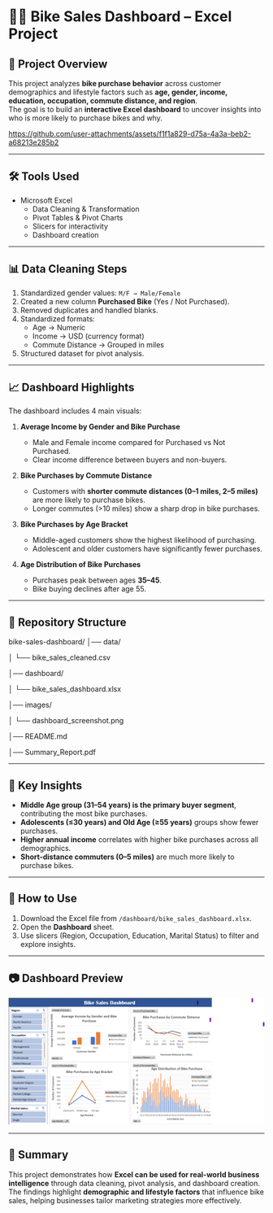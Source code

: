 # 🚴‍♂️ Bike Sales Dashboard – Excel Project

## 📌 Project Overview
This project analyzes **bike purchase behavior** across customer demographics and lifestyle factors such as **age, gender, income, education, occupation, commute distance, and region**.  
The goal is to build an **interactive Excel dashboard** to uncover insights into who is more likely to purchase bikes and why.

https://github.com/user-attachments/assets/f1f1a829-d75a-4a3a-beb2-a68213e285b2

---

## 🛠️ Tools Used
- Microsoft Excel  
  - Data Cleaning & Transformation  
  - Pivot Tables & Pivot Charts  
  - Slicers for interactivity  
  - Dashboard creation  

---

## 📊 Data Cleaning Steps
1. Standardized gender values: `M/F → Male/Female`  
2. Created a new column **Purchased Bike** (Yes / Not Purchased).  
3. Removed duplicates and handled blanks.  
4. Standardized formats:  
   - Age → Numeric  
   - Income → USD (currency format)  
   - Commute Distance → Grouped in miles  
5. Structured dataset for pivot analysis.  

---

## 📈 Dashboard Highlights
The dashboard includes 4 main visuals:

1. **Average Income by Gender and Bike Purchase**  
   - Male and Female income compared for Purchased vs Not Purchased.  
   - Clear income difference between buyers and non-buyers.  

2. **Bike Purchases by Commute Distance**  
   - Customers with **shorter commute distances (0–1 miles, 2–5 miles)** are more likely to purchase bikes.  
   - Longer commutes (>10 miles) show a sharp drop in bike purchases.  

3. **Bike Purchases by Age Bracket**  
   - Middle-aged customers show the highest likelihood of purchasing.  
   - Adolescent and older customers have significantly fewer purchases.  

4. **Age Distribution of Bike Purchases**  
   - Purchases peak between ages **35–45**.  
   - Bike buying declines after age 55.  

---

## 📂 Repository Structure

bike-sales-dashboard/
│── data/

│ └── bike_sales_cleaned.csv

│── dashboard/

│ └── bike_sales_dashboard.xlsx

│── images/

│ └── dashboard_screenshot.png

│── README.md

│── Summary_Report.pdf



---

## 🔑 Key Insights
- **Middle Age group (31–54 years) is the primary buyer segment**, contributing the most bike purchases.  
- **Adolescents (≤30 years) and Old Age (≥55 years)** groups show fewer purchases.  
- **Higher annual income** correlates with higher bike purchases across all demographics.  
- **Short-distance commuters (0–5 miles)** are much more likely to purchase bikes.  


---

## 🚀 How to Use
1. Download the Excel file from `/dashboard/bike_sales_dashboard.xlsx`.  
2. Open the **Dashboard** sheet.  
3. Use slicers (Region, Occupation, Education, Marital Status) to filter and explore insights.  

---

## 📷 Dashboard Preview
![Dashboard Screenshot](images/dashboard_screenshot.png)

---

## 📌 Summary
This project demonstrates how **Excel can be used for real-world business intelligence** through data cleaning, pivot analysis, and dashboard creation.  
The findings highlight **demographic and lifestyle factors** that influence bike sales, helping businesses tailor marketing strategies more effectively.  
